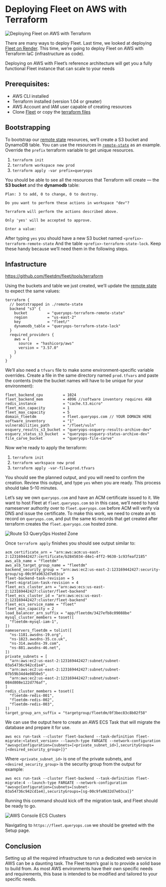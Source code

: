 # Deploying Fleet on AWS with Terraform

![Deploying Fleet on AWS with Terraform](https://miro.medium.com/1*IzLHvDlUTDj3SXzLUQqPYA.png)

There are many ways to deploy Fleet. Last time, we looked at deploying [Fleet on Render](./articles/deploying-fleet-on-render.md). This time, we’re going to deploy Fleet on AWS with Terraform IaC (infrastructure as code).

Deploying on AWS with Fleet’s reference architecture will get you a fully functional Fleet instance that can scale to your needs

## Prerequisites:

- AWS CLI installed
- Terraform installed (version 1.04 or greater)
- AWS Account and IAM user capable of creating resources
- Clone [Fleet](https://github.com/fleetdm/fleet) or copy the [terraform files](https://github.com/fleetdm/fleet/tree/fleet-v4.7.0/tools/terraform)

## Bootstrapping

To bootstrap our [remote state](https://www.terraform.io/docs/language/state/remote.html) resources, we’ll create a S3 bucket and DynamoDB table. You can use the resources in [`remote-state`](https://www.terraform.io/docs/language/state/remote.html) as an example. Override the `prefix` terraform variable to get unique resources.

1. `terraform init`
2. `terraform workspace new prod`
3. `terraform apply -var prefix=queryops`

You should be able to see all the resources that Terraform will create — the **S3 bucket** and the **dynamodb** table:

```
Plan: 3 to add, 0 to change, 0 to destroy.

Do you want to perform these actions in workspace "dev"?

Terraform will perform the actions described above.

Only 'yes' will be accepted to approve.

Enter a value:
```

After typing `yes` you should have a new S3 bucket named `<prefix>-terraform-remote-state` And the table `<prefix>-terraform-state-lock`. Keep these handy because we’ll need them in the following steps.

## Infastructure
https://github.com/fleetdm/fleet/tools/terraform

Using the buckets and table we just created, we’ll update the [remote state](https://github.com/fleetdm/fleet/tree/fleet-v4.7.0/tools/terraform/main.tf) to expect the same values:

```
terraform {
  // bootstrapped in ./remote-state
  backend "s3" {
    bucket         = "queryops-terraform-remote-state"
    region         = "us-east-2"
    key            = "fleet/"
    dynamodb_table = "queryops-terraform-state-lock"
  }
  required_providers {
    aws = {
      source  = "hashicorp/aws"
      version = "3.57.0"
    }
  }
}
```

We’ll also need a `tfvars` file to make some environment-specific variable overrides. Create a file in the same directory named `prod.tfvars` and paste the contents (note the bucket names will have to be unique for your environment):

```
fleet_backend_cpu         = 1024
fleet_backend_mem         = 4096 //software inventory requires 4GB
redis_instance            = "cache.t3.micro"
fleet_min_capacity        = 1
fleet_max_capacity        = 5
domain_fleetdm            = fleet.queryops.com // YOUR DOMAIN HERE
software_inventory        = "1"
vulnerabilities_path      = "/fleet/vuln"
osquery_results_s3_bucket = "queryops-osquery-results-archive-dev"
osquery_status_s3_bucket  = "queryops-osquery-status-archive-dev"
file_carve_bucket         = "queryops-file-carve"
```

Now we’re ready to apply the terraform:

1. `terraform init`
2. `terraform workspace new prod`
3. `terraform apply -var-file=prod.tfvars`

You should see the planned output, and you will need to confirm the creation. Review this output, and type `yes` when you are ready. This process should take 5–10 minutes.

Let’s say we own `queryops.com` and have an ACM certificate issued to it. We want to host Fleet at `fleet.queryops.com` so in this case, we’ll need to hand nameserver authority over to `fleet.queryops.com` before ACM will verify via DNS and issue the certificate. To make this work, we need to create an `NS` record on `queryops.com`, and put the same `NS` records that get created after terraform creates the `fleet.queryops.com` hosted zone.

![Route 53 QueryOps Hosted Zone](https://miro.medium.com/1*hAUEUWBezneuydgClWzChw.png)

Once `terraform apply` finishes you should see output similar to:

```
acm_certificate_arn = "arn:aws:acm:us-east-2:123169442427:certificate/b2845034-d4e1-4ff2-9630-1c93feaf2185"
aws_alb_name = "fleetdm"
aws_alb_target_group_name = "fleetdm"
backend_security_group = "arn:aws:ec2:us-east-2:123169442427:security-group/sg-00c9fa9632d7e03ca"
fleet-backend-task-revision = 5
fleet-migration-task-revision = 4
fleet_ecs_cluster_arn = "arn:aws:ecs:us-east-2:123169442427:cluster/fleet-backend"
fleet_ecs_cluster_id = "arn:aws:ecs:us-east-2:123169442427:cluster/fleet-backend"
fleet_ecs_service_name = "fleet"
fleet_min_capacity = 2
load_balancer_arn_suffix = "app/fleetdm/3427efb8c09088be"
mysql_cluster_members = toset([
  "fleetdm-mysql-iam-1",
])
nameservers_fleetdm = tolist([
  "ns-1181.awsdns-19.org",
  "ns-1823.awsdns-35.co.uk",
  "ns-314.awsdns-39.com",
  "ns-881.awsdns-46.net",
])
private_subnets = [
  "arn:aws:ec2:us-east-2:123169442427:subnet/subnet-03a54736c942cd1e4",
  "arn:aws:ec2:us-east-2:123169442427:subnet/subnet-07b59b34d4e0850e5",
  "arn:aws:ec2:us-east-2:123169442427:subnet/subnet-084d808e122d776af",
]
redis_cluster_members = toset([
  "fleetdm-redis-001",
  "fleetdm-redis-002",
  "fleetdm-redis-003",
])
target_group_arn_suffix = "targetgroup/fleetdm/0f3bec83c8b02f58"
```

We can use the output here to create an AWS ECS Task that will migrate the database and prepare it for use.

```
aws ecs run-task --cluster fleet-backend --task-definition fleet-migrate:<latest_version> --launch-type FARGATE --network-configuration "awsvpcConfiguration={subnets=[<private_subnet_id>],securityGroups=[<desired_security_group>]}"
```

Where `<private_subnet_id>` is one of the private subnets, and `<desired_security_group>` is the security group from the output for example:

```
aws ecs run-task --cluster fleet-backend --task-definition fleet-migrate:4 --launch-type FARGATE --network-configuration "awsvpcConfiguration={subnets=[subnet-03a54736c942cd1e4],securityGroups=[sg-00c9fa9632d7e03ca]}"
```

Running this command should kick off the migration task, and Fleet should be ready to go.

![AWS Console ECS Clusters](https://miro.medium.com/1*vw5pH-2T0zxtH7GtxLBskA.png)

Navigating to `https://fleet.queryops.com` we should be greeted with the Setup page.

## Conclusion

Setting up all the required infrastructure to run a dedicated web service in AWS can be a daunting task. The Fleet team’s goal is to provide a solid base to build from. As most AWS environments have their own specific needs and requirements, this base is intended to be modified and tailored to your specific needs.


<meta name="category" value="guides">
<meta name="authorGitHubUsername" value="edwardsb">
<meta name="authorFullName" value="Ben Edwards">
<meta name="publishedOn" value="2021-11-30">
<meta name="articleTitle" value="Deploying Fleet on AWS with Terraform">
<meta name="articleImageUrl" value="https://miro.medium.com/1*IzLHvDlUTDj3SXzLUQqPYA.png">